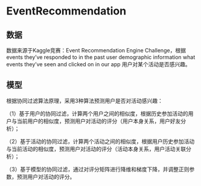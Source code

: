 # **EventRecommendation**

## 数据

数据来源于Kaggle竞赛：Event Recommendation Engine Challenge，根据 events they’ve responded to in the past user demographic information what events they’ve seen and clicked on in our app 用户对某个活动是否感兴趣。

## 模型

根据协同过滤算法原理，采用3种算法预测用户是否对活动感兴趣：

（1）基于用户的协同过滤，计算两个用户之间的相似度，根据历史参加活动的用户与当前用户的相似度，预测用户对活动的评分（用户本身关系，用户好友分析）；

（2）基于活动的协同过滤，计算两个活动之间的相似度，根据用户历史参加活动与当前活动的相似度，预测用户对活动的评分（活动本身关系，用户活动关联分析）；

（3）基于模型的协同过滤，通过对评分矩阵进行降维和梯度下降，并调整正则参数，预测用户对活动的评分。

